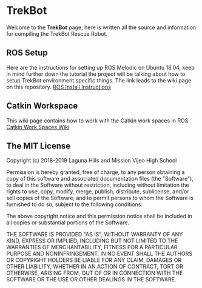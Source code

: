 # TrekBot 

Welcome to the **TrekBot** page, here is written all the source and information for compiling the TrekBot Rescue Robot.

## ROS Setup
Here are the instructions for setting up ROS Melodic on Ubuntu 18.04, keep in mind further down the tutorial the project will be talking about how to setup TrekBot environment specific things. The link leads to the wiki page on this repository.
[ROS Install Instructions](https://github.com/Rafcin/TrekBot/wiki/ROS-Install)

## Catkin Workspace
This wiki page contains how to work with the Catkin work spaces in ROS
[Catkin Work Spaces Wiki](https://github.com/Rafcin/TrekBot/wiki/Working-with-Catkin-Work-Spaces)




## The MIT License

Copyright (c) 2018-2019 Laguna Hills and Mission Vijeo High School

Permission is hereby granted, free of charge, to any person obtaining a copy
of this software and associated documentation files (the "Software"), to deal
in the Software without restriction, including without limitation the rights
to use, copy, modify, merge, publish, distribute, sublicense, and/or sell
copies of the Software, and to permit persons to whom the Software is
furnished to do so, subject to the following conditions:

The above copyright notice and this permission notice shall be included in
all copies or substantial portions of the Software.

THE SOFTWARE IS PROVIDED "AS IS", WITHOUT WARRANTY OF ANY KIND, EXPRESS OR
IMPLIED, INCLUDING BUT NOT LIMITED TO THE WARRANTIES OF MERCHANTABILITY,
FITNESS FOR A PARTICULAR PURPOSE AND NONINFRINGEMENT. IN NO EVENT SHALL THE
AUTHORS OR COPYRIGHT HOLDERS BE LIABLE FOR ANY CLAIM, DAMAGES OR OTHER
LIABILITY, WHETHER IN AN ACTION OF CONTRACT, TORT OR OTHERWISE, ARISING FROM,
OUT OF OR IN CONNECTION WITH THE SOFTWARE OR THE USE OR OTHER DEALINGS IN
THE SOFTWARE.
